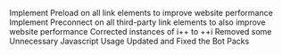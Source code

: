 Implement Preload on all link elements to improve website performance
Implement Preconnect on all third-party link elements to also improve website performance
Corrected instances of i++ to ++i
Removed some Unnecessary Javascript Usage
Updated and Fixed the Bot Packs
